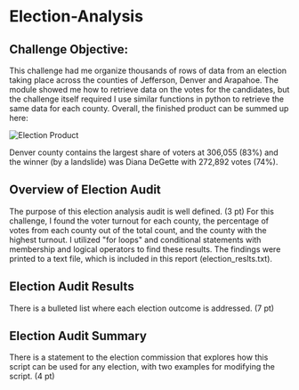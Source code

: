 # Election-Analysis

## Challenge Objective:
This challenge had me organize thousands of rows of data from an election taking place across the counties of Jefferson, Denver and Arapahoe. The module showed me how to retrieve data on the votes for the candidates, but the challenge itself required I use similar functions in python to retrieve the same data for each county. Overall, the finished product can be summed up here:

![Election Product](https://user-images.githubusercontent.com/89936913/140592926-46e6b9ed-64a0-49b8-974c-7f7c970e4a40.png)

Denver county contains the largest share of voters at 306,055 (83%) and the winner (by a landslide) was Diana DeGette with 272,892 votes (74%). 

## Overview of Election Audit

The purpose of this election analysis audit is well defined. (3 pt)
For this challenge, I found the voter turnout for each county, the percentage of votes from each county out of the total count, and the county with the highest turnout. I utilized "for loops" and conditional statements with membership and logical operators to find these results. The findings were printed to a text file, which is included in this report (election_reslts.txt). 

## Election Audit Results

There is a bulleted list where each election outcome is addressed. (7 pt)


## Election Audit Summary

There is a statement to the election commission that explores how this script can be used for any election, with two examples for modifying the script. (4 pt)

